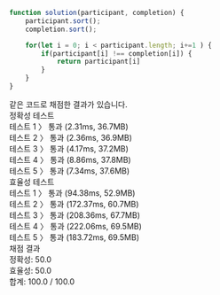 ```javascript
function solution(participant, completion) {
    participant.sort();
    completion.sort();

    for(let i = 0; i < participant.length; i+=1 ) {
        if(participant[i] !== completion[i]) {
            return participant[i]
        }
    }
}
```

같은 코드로 채점한 결과가 있습니다. <br/>
정확성  테스트 <br/>
테스트 1 〉	통과 (2.31ms, 36.7MB) <br/>
테스트 2 〉	통과 (2.36ms, 36.9MB) <br/>
테스트 3 〉	통과 (4.17ms, 37.2MB) <br/>
테스트 4 〉	통과 (8.86ms, 37.8MB) <br/>
테스트 5 〉	통과 (7.34ms, 37.6MB) <br/>
효율성  테스트 <br/>
테스트 1 〉	통과 (94.38ms, 52.9MB) <br/>
테스트 2 〉	통과 (172.37ms, 60.7MB) <br/>
테스트 3 〉	통과 (208.36ms, 67.7MB) <br/>
테스트 4 〉	통과 (222.06ms, 69.5MB) <br/>
테스트 5 〉	통과 (183.72ms, 69.5MB) <br/>
채점 결과 <br/>
정확성: 50.0 <br/>
효율성: 50.0 <br/>
합계: 100.0 / 100.0 <br/>
